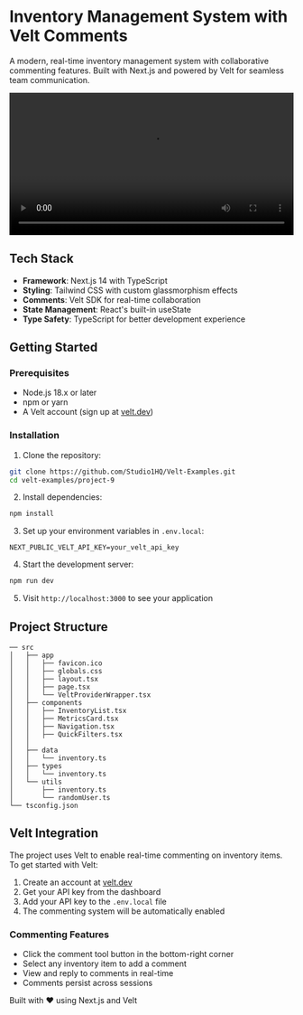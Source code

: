# Inventory Management System with Velt Comments

A modern, real-time inventory management system with collaborative commenting features. Built with Next.js and powered by Velt for seamless team communication.

<video width="100%" controls>
  <source src="https://github.com/user-attachments/assets/f1afb18e-0893-4e82-97d8-31af2366c7af" type="video/mp4">
Your browser does not support the video tag.
</video>

## Tech Stack

- **Framework**: Next.js 14 with TypeScript
- **Styling**: Tailwind CSS with custom glassmorphism effects
- **Comments**: Velt SDK for real-time collaboration
- **State Management**: React's built-in useState
- **Type Safety**: TypeScript for better development experience

## Getting Started

### Prerequisites

- Node.js 18.x or later
- npm or yarn
- A Velt account (sign up at [velt.dev](https://velt.dev))

### Installation

1. Clone the repository:

```bash
git clone https://github.com/Studio1HQ/Velt-Examples.git
cd velt-examples/project-9
```

2. Install dependencies:

```bash
npm install
```

3. Set up your environment variables in `.env.local`:

```env
NEXT_PUBLIC_VELT_API_KEY=your_velt_api_key
```

4. Start the development server:

```bash
npm run dev
```

5. Visit `http://localhost:3000` to see your application

## Project Structure

```
── src
│   ├── app
│   │   ├── favicon.ico
│   │   ├── globals.css
│   │   ├── layout.tsx
│   │   ├── page.tsx
│   │   └── VeltProviderWrapper.tsx
│   ├── components
│   │   ├── InventoryList.tsx
│   │   ├── MetricsCard.tsx
│   │   ├── Navigation.tsx
│   │   ├── QuickFilters.tsx
│   │
│   ├── data
│   │   └── inventory.ts
│   ├── types
│   │   └── inventory.ts
│   └── utils
│       ├── inventory.ts
│       └── randomUser.ts
└── tsconfig.json
```

## Velt Integration

The project uses Velt to enable real-time commenting on inventory items. To get started with Velt:

1. Create an account at [velt.dev](https://velt.dev)
2. Get your API key from the dashboard
3. Add your API key to the `.env.local` file
4. The commenting system will be automatically enabled

### Commenting Features

- Click the comment tool button in the bottom-right corner
- Select any inventory item to add a comment
- View and reply to comments in real-time
- Comments persist across sessions

Built with ❤️ using Next.js and Velt
